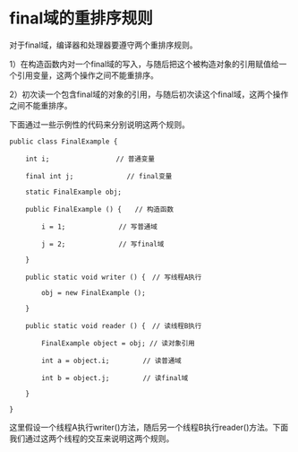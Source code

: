# final域的重排序规则

对于final域，编译器和处理器要遵守两个重排序规则。

1）在构造函数内对一个final域的写入，与随后把这个被构造对象的引用赋值给一个引用变量，这两个操作之间不能重排序。

2）初次读一个包含final域的对象的引用，与随后初次读这个final域，这两个操作之间不能重排序。

下面通过一些示例性的代码来分别说明这两个规则。

```text
public class FinalExample {

    int i;　　　　　　　　　　// 普通变量

    final int j;　　　　　　　　// final变量

    static FinalExample obj;

    public FinalExample () {　　// 构造函数

        i = 1;　　　　　　　　// 写普通域

        j = 2;　　　　　　　　// 写final域

    }

    public static void writer () {　// 写线程A执行

        obj = new FinalExample ();

    }

    public static void reader () {　// 读线程B执行

        FinalExample object = obj; // 读对象引用

        int a = object.i;　　　　　// 读普通域

        int b = object.j;　　　　　// 读final域

    }

}
```

这里假设一个线程A执行writer\(\)方法，随后另一个线程B执行reader\(\)方法。下面我们通过这两个线程的交互来说明这两个规则。

